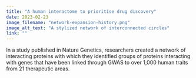 ```yaml
---
title: "A human interactome to prioritise drug discovery"
date: 2023-02-23
image_filename: "network-expansion-history.png"
image_alt_text: "A stylized network of interconnected circles"
link: ""
---
```

In a study published in Nature Genetics, researchers created a network of interacting proteins with which they identified groups of proteins interacting with genes that have been linked through GWAS to over 1,000 human traits from 21 therapeutic areas.
